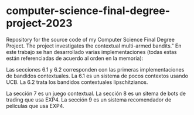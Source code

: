 # computer-science-final-degree-project-2023
Repository for the source code of my Computer Science Final Degree Project. The project investigates the contextual multi-armed bandits."
En este trabajo se han desarrollado varias implementaciones (todas estas están referenciadas de acuerdo al orden en la memoria):

Las secciones 6.1 y 6.2 corresponden con las primeras implementaciones de bandidos contextuales.
La 6.1 es un sistema de pocos contextos usando UCB.
La 6.2 trata los bandidos contextuales lipschitzianos.

La sección 7 es un juego contextual.
La sección 8 es un sitema de bots de trading que usa EXP4.
La sección 9 es un sistema recomendador de películas que usa EXP4.
